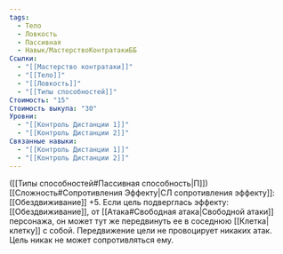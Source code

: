 ```yaml
---
tags:
  - Тело
  - Ловкость
  - Пассивная
  - Навык/МастерствоКонтратакиББ
Ссылки:
  - "[[Мастерство контратаки]]"
  - "[[Тело]]"
  - "[[Ловкость]]"
  - "[[Типы способностей]]"
Стоимость: "15"
Стоимость выкупа: "30"
Уровни:
  - "[[Контроль Дистанции 1]]"
  - "[[Контроль Дистанции 2]]"
Связанные навыки:
  - "[[Контроль Дистанции 1]]"
  - "[[Контроль Дистанции 2]]"
---
```

([[Типы способностей#Пассивная способность|П]]) [[Сложность#Cопротивления Эффекту|СЛ сопротивления эффекту]]: [[Обездвиживание]] +5.
Если цель подверглась эффекту: [[Обездвиживание]], от [[Атака#Свободная атака|Свободной атаки]] персонажа, он может тут же передвинуть ее в соседнюю [[Клетка|клетку]] с собой. Передвижение цели не провоцирует никаких атак. Цель никак не может сопротивляться ему. 
